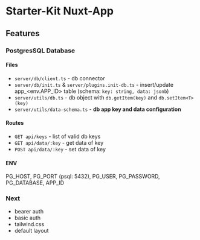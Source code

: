 # Starter-Kit Nuxt-App
## Features
### PostgresSQL Database
#### Files
- `server/db/client.ts` - db connector
- `server/db/init.ts` & `server/plugins.init-db.ts` - insert/update app_\<env.APP_ID> table (schema: `key: string, data: jsonb`)
- `server/utils/db.ts` - db object with `db.getItem(key)` and `db.setItem<T>(key)`
- `server/utils/data-schema.ts` - **db app key and data configuration**

#### Routes
- `GET api/keys` - list of valid db keys
- `GET api/data/:key` - get data of key
- `POST api/data/:key` - set data of key

#### ENV
PG_HOST, PG_PORT (psql: 5432), PG_USER, PG_PASSWORD, PG_DATABASE, APP_ID

### Next
- bearer auth
- basic auth
- tailwind.css
- default layout